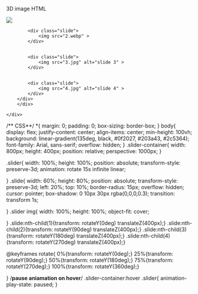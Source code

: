 3D image
HTML
<!DOCTYPE html>
<html lang="en">
<head>
    <meta charset="UTF-8">
    <meta name="viewport" content="width=device-width, initial-scale=1.0">
    <title>3d Image</title>
    <link rel="stylesheet" href="style.css">
</head>

<body>
    <div class="slider-container">
        <div class="slider">
            <div class="slide">
                <img src="1.jpg" >
            </div>
        
        
            <div class="slide">
                <img src="2.webp" >
            </div>
        
        
            <div class="slide">
                <img src="3.jpg" alt="slide 3" >
            </div>
        
        
            <div class="slide">
                <img src="4.jpg" alt="slide 4" >
            </div>
        </div>
        </div>
        
    </div>
        
    
</body>
</html>



/** CSS**/
*{
    margin: 0;
    padding: 0;
    box-sizing: border-box;
}
body{
    display: flex;
    justify-content: center;
    align-items: center;
    min-height: 100vh;
    background: linear-gradient(135deg, black, #0f2027, #203a43, #2c5364);
    font-family: Arial, sans-serif;
    overflow: hidden;
}
.slider-container{
    width: 800px;
    height: 400px;
    position: relative;
    perspective: 1000px;
}

.slider{
    width: 100%;
    height: 100%;
    position: absolute;
    transform-style: preserve-3d;
    animation: rotate 15s infinite linear;
    
}
.slide{
    width: 60%;
    height: 80%;
    position: absolute;
    transform-style: preserve-3d;
    left: 20%;
    top: 10%;
    border-radius: 15px;
    overflow: hidden;
    cursor: pointer;
    box-shadow: 0 10px 30px rgba(0,0,0,0.3);
    transition: transform 1s;
    
}
.slider img{
    width: 100%;
    height: 100%;
    object-fit: cover;

}
.slide:nth-child(1){transform: rotateY(0deg) translateZ(400px);}
.slide:nth-child(2){transform: rotateY(90deg) translateZ(400px);}
.slide:nth-child(3){transform: rotateY(180deg) translateZ(400px);}
.slide:nth-child(4){transform: rotateY(270deg) translateZ(400px);}

@keyframes rotate{
    0%{transform: rotateY(0deg);}
    25%{transform: rotateY(90deg);}
    50%{transform: rotateY(180deg);}
    75%{transform: rotateY(270deg);}
    100%{transform: rotateY(360deg);}

}
/**pause aniamation on hover**/
.slider-container:hover .slider{
    animation-play-state: paused;
}
    








